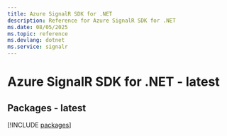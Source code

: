 ```yaml
---
title: Azure SignalR SDK for .NET
description: Reference for Azure SignalR SDK for .NET
ms.date: 08/05/2025
ms.topic: reference
ms.devlang: dotnet
ms.service: signalr
---
```

# Azure SignalR SDK for .NET - latest
## Packages - latest
[!INCLUDE [packages](signalr-index.md)]